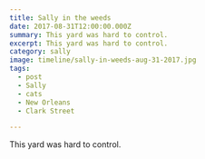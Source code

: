 ```yaml
---
title: Sally in the weeds
date: 2017-08-31T12:00:00.000Z
summary: This yard was hard to control.
excerpt: This yard was hard to control.
category: sally
image: timeline/sally-in-weeds-aug-31-2017.jpg
tags:
  - post
  - Sally
  - cats
  - New Orleans
  - Clark Street

---
```


This yard was hard to control.
